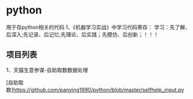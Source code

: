 # python
用于存python相关的代码
1、《机器学习实战》中学习代码寄存：
学习：先了解、后深入;先记录、后记忆;先理论、后实践；先模仿、后创新；！！！


## 项目列表

1、天猫生意参谋-自助取数数据处理

[自助取数]https://github.com/panying1990/python/blob/master/selfhelp_input.py
